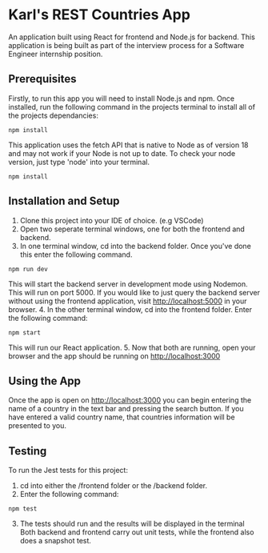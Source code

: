 # Karl's REST Countries App
An application built using React for frontend and Node.js for backend. This application is being built as part of the interview process for a Software Engineer internship position.

## Prerequisites
Firstly, to run this app you will need to install Node.js and npm.
Once installed, run the following command in the projects terminal to install all of the projects dependancies:
```
npm install
```
This application uses the fetch API that is native to Node as of version 18 and may not work if your Node is not up to date.
To check your node version, just type 'node' into your terminal.
```
npm install
```

## Installation and Setup
1. Clone this project into your IDE of choice. (e.g VSCode)
2. Open two seperate terminal windows, one for both the frontend and backend.
3. In one terminal window, cd into the backend folder. Once you've done this enter the following command.
```
npm run dev
```
This will start the backend server in development mode using Nodemon.
This will run on port 5000. If you would like to just query the backend server without using the frontend application, visit [http://localhost:5000](http://localhost:5000) in your browser.
4. In the other terminal window, cd into the frontend folder. Enter the following command:
```
npm start
```
This will run our React application.
5. Now that both are running, open your browser and the app should be running on [http://localhost:3000](http://localhost:3000)

## Using the App
Once the app is open on [http://localhost:3000](http://localhost:3000) you can begin entering the name of a country in the text bar and pressing the search button. If you have entered a valid country name, that countries information will be presented to you.

## Testing
To run the Jest tests for this project:
1. cd into either the /frontend folder or the /backend folder.
2. Enter the following command:
```
npm test
```
3. The tests should run and the results will be displayed in the terminal
Both backend and frontend carry out unit tests, while the frontend also does a snapshot test.